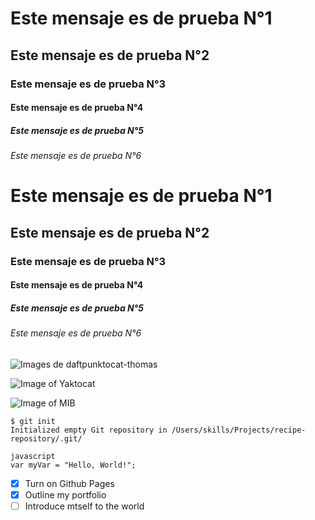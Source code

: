 <h1> Este mensaje es de prueba N°1
<h2> Este mensaje es de prueba N°2
<h3> Este mensaje es de prueba N°3
<h4> Este mensaje es de prueba N°4
<h5> Este mensaje es de prueba N°5
<h6> Este mensaje es de prueba N°6

# Este mensaje es de prueba N°1
## Este mensaje es de prueba N°2
### Este mensaje es de prueba N°3
#### Este mensaje es de prueba N°4
##### Este mensaje es de prueba N°5
###### Este mensaje es de prueba N°6

![Images de daftpunktocat-thomas]([https://](https://octodex.github.com/images/daftpunktocat-thomas.gif))

![Image of Yaktocat](https://octodex.github.com/images/yaktocat.png)

![Image of MIB](https://octodex.github.com/images/steroidtocat.png)


```
$ git init
Initialized empty Git repository in /Users/skills/Projects/recipe-repository/.git/
```
```
javascript
var myVar = "Hello, World!";
```

- [x] Turn on Github Pages
- [x] Outline my portfolio
- [ ] Introduce mtself to the world
